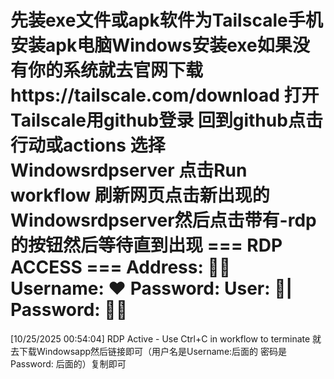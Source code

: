 先装exe文件或apk软件为Tailscale手机安装apk电脑Windows安装exe如果没有你的系统就去官网下载https://tailscale.com/download
打开Tailscale用github登录
回到github点击行动或actions
选择Windowsrdpserver
点击Run workflow
刷新网页点击新出现的Windowsrdpserver然后点击带有-rdp的按钮然后等待直到出现
=== RDP ACCESS ===
Address: 💝💝
Username: ❤
Password: User: 💓| Password: 💜💜
==================
[10/25/2025 00:54:04] RDP Active - Use Ctrl+C in workflow to terminate
就去下载Windowsapp然后链接即可（用户名是Username:后面的    密码是Password: 后面的）复制即可
